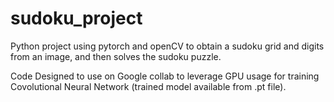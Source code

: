 # sudoku_project
Python project using pytorch and openCV to obtain a sudoku grid and digits from an image, and then solves the sudoku puzzle.

Code Designed to use on Google collab to leverage GPU usage for training Covolutional Neural Network (trained model available from .pt file).
